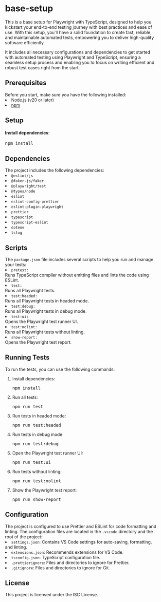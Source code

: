 <h1>base-setup</h1>
This is a base setup for Playwright with TypeScript, designed to help you kickstart your end-to-end testing journey with best practices and ease of use. With this setup, you'll have a solid foundation to create fast, reliable, and maintainable automated tests, empowering you to deliver high-quality software efficiently.

It includes all necessary configurations and dependencies to get started with automated testing using Playwright and TypeScript, ensuring a seamless setup process and enabling you to focus on writing efficient and robust test cases right from the start.

<h2>Prerequisites</h2>
Before you start, make sure you have the following installed:

<li><a href="https://nodejs.org" rel="nofollow">Node.js</a> (v20 or later)</li>

<li><a href="https://www.npmjs.com/" rel="nofollow">npm</a></li>

<h2>Setup</h2>

<h4>Install dependencies:</h4>

<pre>npm install</pre>

<h2>Dependencies</h2>
The project includes the following dependencies:

<li><code>@eslint/js</code></li>
<li><code>@faker-js/faker</code></li>
<li><code>@playwright/test</code></li>
<li><code>@types/node</code></li>
<li><code>eslint</code></li>
<li><code>eslint-config-prettier</code></li>
<li><code>eslint-plugin-playwright</code></li>
<li><code>prettier</code></li>
<li><code>typescript</code></li>
<li><code>typescript-eslint</code></li>
<li><code>dotenv</code></li>
<li><code>tslog</code></li>

<h2>Scripts</h2>
The <code>package.json</code> file includes several scripts to help you run and manage your tests:

<li><code>pretest:</code></li> Runs TypeScript compiler without emitting files and lints the code using ESLint.
<li><code>test:</code></li> Runs all Playwright tests.
<li><code>test:headed:</code></li> Runs all Playwright tests in headed mode.
<li><code>test:debug:</code></li> Runs all Playwright tests in debug mode.
<li><code>test:ui:</code></li> Opens the Playwright test runner UI.
<li><code>test:nolint:</code></li> Runs all Playwright tests without linting.
<li><code>show-report:</code></li> Opens the Playwright test report.

<h2>Running Tests</h2>
To run the tests, you can use the following commands:
<ol dir="auto">
<li><p dir="auto">Install dependencies:</p>
<pre>npm install</pre></li>
<li><p dir="auto">Run all tests:</p>
<pre>npm run test</pre></li>

<li><p dir="auto">Run tests in headed mode:</p>
<pre>npm run test:headed</pre></li>

<li><p dir="auto">Run tests in debug mode:</p>
<pre>npm run test:debug</pre></li>

<li><p dir="auto">Open the Playwright test runner UI:</p>
<pre>npm run test:ui</pre></li>

<li><p dir="auto">Run tests without linting:</p>
<pre>npm run test:nolint</pre></li>

<li><p dir="auto">Show the Playwright test report:</p>
<pre>npm run show-report</pre></li>
</ol>

<h2>Configuration</h2>
The project is configured to use Prettier and ESLint for code formatting and linting. The configuration files are located in the <code>.vscode</code> directory and the root of the project:

<li><Code>settings.json</Code>: Contains VS Code settings for auto-saving, formatting, and linting.</li>
<li><Code>extensions.json</Code>: Recommends extensions for VS Code.</li>
<li><Code>tsconfig.json</Code>: TypeScript configuration file.</li>
<li><Code>.prettierignore</Code>: Files and directories to ignore for Prettier.</li>
<li><Code>.gitignore</Code>: Files and directories to ignore for Git.</li>

<h2>License</h2>
This project is licensed under the ISC License.
